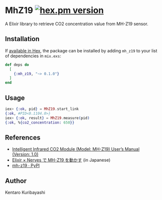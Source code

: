 # MhZ19 [![hex.pm version](https://img.shields.io/hexpm/v/mh_z19.svg)](https://hex.pm/packages/mh_z19)

A Elixir library to retrieve CO2 concentration value from MH-Z19 sensor.

## Installation

If [available in Hex](https://hex.pm/docs/publish), the package can be installed
by adding `mh_z19` to your list of dependencies in `mix.exs`:

```elixir
def deps do
  [
    {:mh_z19, "~> 0.1.0"}
  ]
end
```

## Usage

```elixir
iex> {:ok, pid} = MhZ19.start_link
{:ok, #PID<0.1104.0>}
iex> {:ok, result} = MhZ19.measure(pid)
{:ok, %{co2_concentration: 650}}
```

## References

* [Intelligent Infrared CO2 Module (Model: MH-Z19) User’s Manual (Version: 1.0)](https://www.winsen-sensor.com/d/files/PDF/Infrared%20Gas%20Sensor/NDIR%20CO2%20SENSOR/MH-Z19%20CO2%20Ver1.0.pdf)
* [Elixir × Nerves で MH-Z19 を動かす](https://qiita.com/katshun0307/items/4abb2d4d8e96c0ab1015) (in Japanese)
* [mh-z19 · PyPI](https://pypi.org/project/mh-z19/)

## Author

Kentaro Kuribayashi
